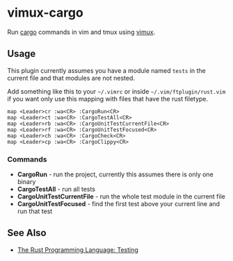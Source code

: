# vimux-cargo

Run [cargo](https://github.com/rust-lang/cargo) commands in vim and tmux using
[vimux](https://github.com/benmills/vimux).

## Usage

This plugin currently assumes you have a module named `tests` in the current
file and that modules are not nested.

Add something like this to your `~/.vimrc` or inside `~/.vim/ftplugin/rust.vim`
if you want only use this mapping with files that have the rust filetype.

```vim
map <Leader>cr :wa<CR> :CargoRun<CR>
map <Leader>ct :wa<CR> :CargoTestAll<CR>
map <Leader>rb :wa<CR> :CargoUnitTestCurrentFile<CR>
map <Leader>rf :wa<CR> :CargoUnitTestFocused<CR>
map <Leader>ch :wa<CR> :CargoCheck<CR>
map <Leader>cp :wa<CR> :CargoClippy<CR>
```

### Commands

* **CargoRun** - run the project, currently this assumes there is only one
binary
* **CargoTestAll** - run all tests
* **CargoUnitTestCurrentFile** - run the whole test module in the current file
* **CargoUnitTestFocused** - find the first test above your current line and run
that test

## See Also

* [The Rust Programming Language: Testing](https://doc.rust-lang.org/stable/book/testing.html)
